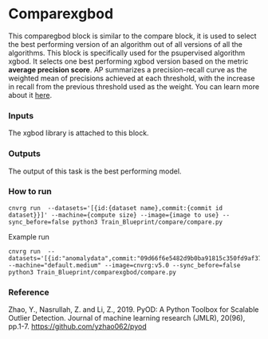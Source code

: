 # Comparexgbod
This comparegbod block is similar to the compare block, it is used to select the best performing version of an algorithm out of all versions of all the algorithms. This block is specifically used for the psupervised algorithm xgbod. It selects one best performing xgbod version  based on the metric **average precision score**. AP summarizes a precision-recall curve as the weighted mean of precisions achieved at each threshold, with the increase in recall from the previous threshold used as the weight. You can learn more about it [here](https://scikit-learn.org/stable/modules/generated/sklearn.metrics.average_precision_score.html).

### Inputs

The xgbod library is attached to this block.

### Outputs
The output of this task is the best performing model.

### How to run
```
cnvrg run  --datasets='[{id:{dataset name},commit:{commit id dataset}}]' --machine={compute size} --image={image to use} --sync_before=false python3 Train_Blueprint/compare/compare.py
```
Example run
```
cnvrg run  --datasets='[{id:"anomalydata",commit:"09d66f6e5482d9b0ba91815c350fd9af3770819b"}]' --machine="default.medium" --image=cnvrg:v5.0 --sync_before=false python3 Train_Blueprint/comparexgbod/compare.py
```
### Reference 
Zhao, Y., Nasrullah, Z. and Li, Z., 2019. PyOD: A Python Toolbox for Scalable Outlier Detection. Journal of machine learning research (JMLR), 20(96), pp.1-7.
https://github.com/yzhao062/pyod


